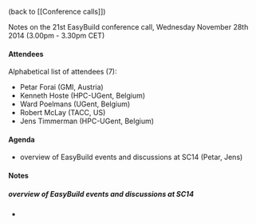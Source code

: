(back to [[Conference calls]])

Notes on the 21st EasyBuild conference call, Wednesday November 28th 2014 (3.00pm - 3.30pm CET)

#### Attendees

Alphabetical list of attendees (7):

* Petar Forai (GMI, Austria)
* Kenneth Hoste (HPC-UGent, Belgium)
* Ward Poelmans (UGent, Belgium)
* Robert McLay (TACC, US)
* Jens Timmerman (HPC-UGent, Belgium)

#### Agenda

* overview of EasyBuild events and discussions at SC14 (Petar, Jens)


#### Notes

#####  overview of EasyBuild events and discussions at SC14

* 
